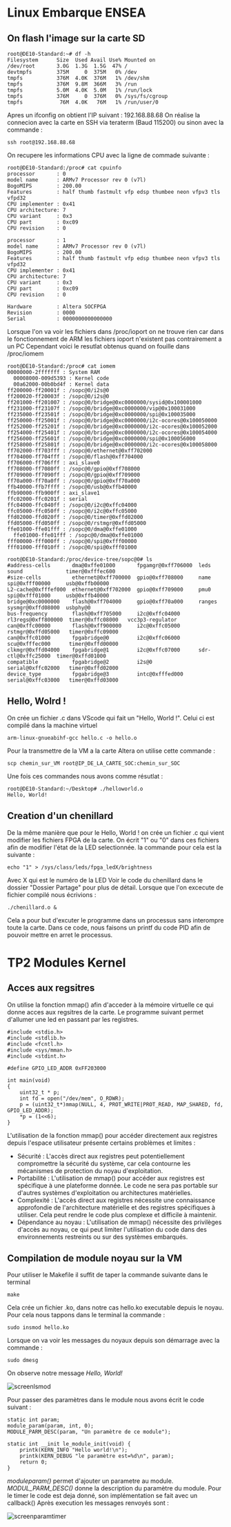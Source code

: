 # Linux Embarque ENSEA
## On flash l'image sur la carte SD

```
root@DE10-Standard:~# df -h
Filesystem      Size  Used Avail Use% Mounted on
/dev/root       3.0G  1.3G  1.5G  47% /
devtmpfs        375M     0  375M   0% /dev
tmpfs           376M  4.0K  376M   1% /dev/shm
tmpfs           376M  9.8M  366M   3% /run
tmpfs           5.0M  4.0K  5.0M   1% /run/lock
tmpfs           376M     0  376M   0% /sys/fs/cgroup
tmpfs            76M  4.0K   76M   1% /run/user/0
```

Apres un ifconfig on obtient l'IP suivant : 192.168.88.68
On réalise la connecion avec la carte en SSH via teraterm (Baud 115200) ou sinon avec la commande :
```
ssh root@192.168.88.68
```
On recupere les informations CPU avec la ligne de commade suivante : 
```
root@DE10-Standard:/proc# cat cpuinfo
processor       : 0
model name      : ARMv7 Processor rev 0 (v7l)
BogoMIPS        : 200.00
Features        : half thumb fastmult vfp edsp thumbee neon vfpv3 tls vfpd32
CPU implementer : 0x41
CPU architecture: 7
CPU variant     : 0x3
CPU part        : 0xc09
CPU revision    : 0

processor       : 1
model name      : ARMv7 Processor rev 0 (v7l)
BogoMIPS        : 200.00
Features        : half thumb fastmult vfp edsp thumbee neon vfpv3 tls vfpd32
CPU implementer : 0x41
CPU architecture: 7
CPU variant     : 0x3
CPU part        : 0xc09
CPU revision    : 0

Hardware        : Altera SOCFPGA
Revision        : 0000
Serial          : 0000000000000000
```

Lorsque l'on va voir les fichiers dans /proc/ioport on ne trouve rien car dans le fonctionnement de ARM les fichiers ioport n'existent pas contrairement a un PC
Cependant  voici le resutlat obtenus quand on fouille dans /proc/iomem
```
root@DE10-Standard:/proc# cat iomem
00000000-2fffffff : System RAM
  00008000-009d5393 : Kernel code
  00a62000-00b0bd4f : Kernel data
ff200000-ff20001f : /sopc@0/i2s@0
ff200020-ff20003f : /sopc@0/i2s@0
ff201000-ff201007 : /sopc@0/bridge@0xc0000000/sysid@0x100001000
ff231000-ff23107f : /sopc@0/bridge@0xc0000000/vip@0x100031000
ff235000-ff23501f : /sopc@0/bridge@0xc0000000/spi@0x100035000
ff250000-ff25001f : /sopc@0/bridge@0xc0000000/i2c-ocores@0x100050000
ff252000-ff25201f : /sopc@0/bridge@0xc0000000/i2c-ocores@0x100052000
ff254000-ff25401f : /sopc@0/bridge@0xc0000000/i2c-ocores@0x100054000
ff256000-ff25601f : /sopc@0/bridge@0xc0000000/spi@0x100056000
ff258000-ff25801f : /sopc@0/bridge@0xc0000000/i2c-ocores@0x100058000
ff702000-ff703fff : /sopc@0/ethernet@0xff702000
ff704000-ff704fff : /sopc@0/flash@0xff704000
ff706000-ff706fff : axi_slave0
ff708000-ff7080ff : /sopc@0/gpio@0xff708000
ff709000-ff7090ff : /sopc@0/gpio@0xff709000
ff70a000-ff70a0ff : /sopc@0/gpio@0xff70a000
ffb40000-ffb7ffff : /sopc@0/usb@0xffb40000
ffb90000-ffb900ff : axi_slave1
ffc02000-ffc0201f : serial
ffc04000-ffc040ff : /sopc@0/i2c@0xffc04000
ffc05000-ffc050ff : /sopc@0/i2c@0xffc05000
ffd02000-ffd020ff : /sopc@0/timer@0xffd02000
ffd05000-ffd050ff : /sopc@0/rstmgr@0xffd05000
ffe01000-ffe01fff : /sopc@0/dma@0xffe01000
  ffe01000-ffe01fff : /sopc@0/dma@0xffe01000
fff00000-fff000ff : /sopc@0/spi@0xfff00000
fff01000-fff010ff : /sopc@0/spi@0xfff01000
```
```
root@DE10-Standard:/proc/device-tree/sopc@0# ls
#address-cells       dma@0xffe01000       fpgamgr@0xff706000  leds                sound              timer@0xfffec600
#size-cells          ethernet@0xff700000  gpio@0xff708000     name                spi@0xfff00000     usb@0xffb00000
L2-cache@0xfffef000  ethernet@0xff702000  gpio@0xff709000     pmu0                spi@0xfff01000     usb@0xffb40000
bridge@0xc0000000    flash@0xff704000     gpio@0xff70a000     ranges              sysmgr@0xffd08000  usbphy@0
bus-frequency        flash@0xff705000     i2c@0xffc04000      rl3regs@0xff800000  timer@0xffc08000   vcc3p3-regulator
can@0xffc00000       flash@0xff900000     i2c@0xffc05000      rstmgr@0xffd05000   timer@0xffc09000
can@0xffc01000       fpgabridge@0         i2c@0xffc06000      scu@0xfffec000      timer@0xffd00000
clkmgr@0xffd04000    fpgabridge@1         i2c@0xffc07000      sdr-ctl@0xffc25000  timer@0xffd01000
compatible           fpgabridge@2         i2s@0               serial@0xffc02000   timer@0xffd02000
device_type          fpgabridge@3         intc@0xfffed000     serial@0xffc03000   timer@0xffd03000
```
## Hello, Wolrd ! 
On crée un fichier .c dans VScode qui fait un "Hello, World !". Celui ci est compilé dans la machine virtuel
```
arm-linux-gnueabihf-gcc hello.c -o hello.o
```
Pour la transmettre de la VM a la carte Altera on utilise cette commande :
```
scp chemin_sur_VM root@IP_DE_LA_CARTE_SOC:chemin_sur_SOC
```
Une fois ces commandes nous avons comme résutlat :
```
root@DE10-Standard:~/Desktop# ./helloworld.o
Hello, World!
```

## Creation d'un chenillard

De la même manière que pour le Hello, World ! on crée un fichier .c qui vient modifier les fichiers FPGA de la carte. On écrit "1" ou "0" dans ces fichiers afin de modifier l'état de la LED selectionnée.
la commande pour cela est la suivante : 
```
echo "1" > /sys/class/leds/fpga_ledX/brightness
```
Avec X  qui est le numéro de la LED
Voir le code du chenillard dans le dossier "Dossier Partage" pour plus de détail.
Lorsque que l'on excecute de fichier compilé nous écrivions : 
```
./chenillard.o &
```

Cela a pour but d'excuter le programme dans un processus sans interompre toute la carte.
Dans ce code, nous faisons un printf du code PID afin de pouvoir mettre en arret le processus.

# TP2 Modules Kernel
## Acces aux regsitres
On utilise la fonction mmap() afin d'acceder à la mémoire virtuelle ce qui donne acces aux regsitres de la carte. Le programme suivant permet d'allumer une led en passant par les registres.
```
#include <stdio.h>
#include <stdlib.h>
#include <fcntl.h>
#include <sys/mman.h>
#include <stdint.h>

#define GPIO_LED_ADDR 0xFF203000

int main(void)
{
    uint32_t * p;
    int fd = open("/dev/mem", O_RDWR);
    p = (uint32_t*)mmap(NULL, 4, PROT_WRITE|PROT_READ, MAP_SHARED, fd, GPIO_LED_ADDR);
    *p = (1<<6);
}
```
L'utilisation de la fonction mmap() pour accéder directement aux registres depuis l'espace utilisateur présente certains problèmes et limites :

  - Sécurité : L'accès direct aux registres peut potentiellement compromettre la sécurité du système, car cela contourne les mécanismes de protection du noyau d'exploitation.
  - Portabilité : L'utilisation de mmap() pour accéder aux registres est spécifique à une plateforme donnée. Le code ne sera pas portable sur d'autres systèmes d'exploitation ou architectures matérielles.
  - Complexité : L'accès direct aux registres nécessite une connaissance approfondie de l'architecture matérielle et des registres spécifiques à utiliser. Cela peut rendre le code plus complexe et difficile à maintenir.
  - Dépendance au noyau : L'utilisation de mmap() nécessite des privilèges d'accès au noyau, ce qui peut limiter l'utilisation du code dans des environnements restreints ou sur des systèmes embarqués.

## Compilation de module noyau sur la VM

Pour utiliser le Makefile il suffit de taper la commande suivante dans le terminal
```
make
```
Cela crée un fichier .ko, dans notre cas hello.ko executable depuis le noyau. Pour cela nous tappons dans le terminal la commande :
```
sudo insmod hello.ko
```
Lorsque on va voir les messages du noyaux depuis son démarrage avec la commande :
```
sudo dmesg
```
On observe notre message *Hello, World!*

![screenlsmod](image.png)

Pour passer des paramètres dans le module nous avons écrit le code suivant :
```
static int param;
module_param(param, int, 0);
MODULE_PARM_DESC(param, "Un paramètre de ce module");

static int __init le_module_init(void) {
    printk(KERN_INFO "Hello world!\n");
    printk(KERN_DEBUG "le paramètre est=%d\n", param);
    return 0;
}

```
*moduleparam()* permet d'ajouter un parametre au module. *MODUL_PARM_DESC()* donne la description du paramètre du module.
Pour le timer le code est deja donné, son implémentation se fait avec un callback()
Après execution les messages renvoyés sont : 

![screenparamtimer](image_1.png)








